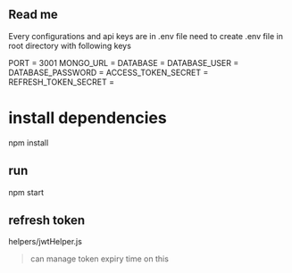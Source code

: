 ## Read me

Every configurations and api keys are in .env file
need to create .env file in root directory with following keys

PORT = 3001
MONGO_URL = 
DATABASE = 
DATABASE_USER = 
DATABASE_PASSWORD = 
ACCESS_TOKEN_SECRET = 
REFRESH_TOKEN_SECRET = 



# install dependencies

npm install

## run

npm start

## refresh token

helpers/jwtHelper.js 

> can manage token expiry time on this 
